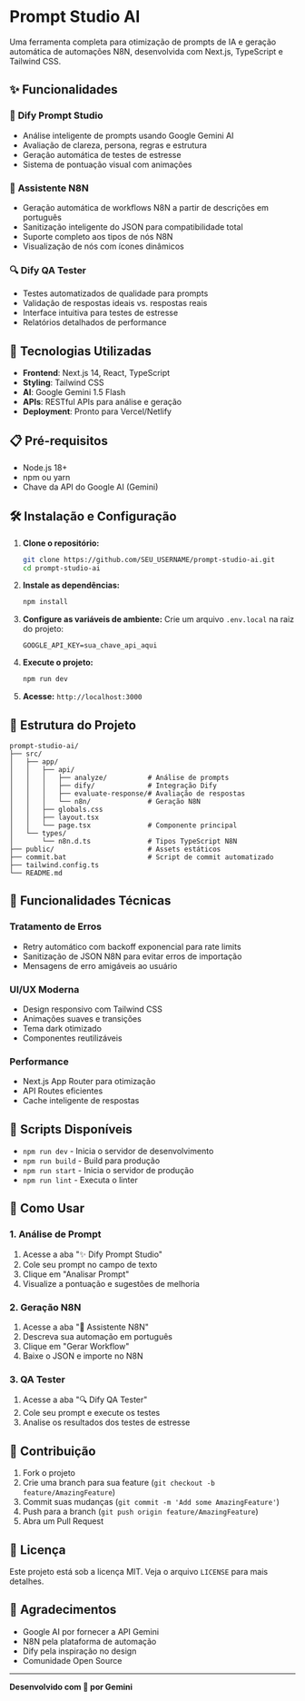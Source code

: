 # Prompt Studio AI

Uma ferramenta completa para otimização de prompts de IA e geração automática de automações N8N, desenvolvida com Next.js, TypeScript e Tailwind CSS.

## ✨ Funcionalidades

### 🎯 **Dify Prompt Studio**
- Análise inteligente de prompts usando Google Gemini AI
- Avaliação de clareza, persona, regras e estrutura
- Geração automática de testes de estresse
- Sistema de pontuação visual com animações

### 🤖 **Assistente N8N**
- Geração automática de workflows N8N a partir de descrições em português
- Sanitização inteligente do JSON para compatibilidade total
- Suporte completo aos tipos de nós N8N
- Visualização de nós com ícones dinâmicos

### 🔍 **Dify QA Tester**
- Testes automatizados de qualidade para prompts
- Validação de respostas ideais vs. respostas reais
- Interface intuitiva para testes de estresse
- Relatórios detalhados de performance

## 🚀 Tecnologias Utilizadas

- **Frontend**: Next.js 14, React, TypeScript
- **Styling**: Tailwind CSS
- **AI**: Google Gemini 1.5 Flash
- **APIs**: RESTful APIs para análise e geração
- **Deployment**: Pronto para Vercel/Netlify

## 📋 Pré-requisitos

- Node.js 18+
- npm ou yarn
- Chave da API do Google AI (Gemini)

## 🛠️ Instalação e Configuração

1. **Clone o repositório:**
   ```bash
   git clone https://github.com/SEU_USERNAME/prompt-studio-ai.git
   cd prompt-studio-ai
   ```

2. **Instale as dependências:**
   ```bash
   npm install
   ```

3. **Configure as variáveis de ambiente:**
   Crie um arquivo `.env.local` na raiz do projeto:
   ```env
   GOOGLE_API_KEY=sua_chave_api_aqui
   ```

4. **Execute o projeto:**
   ```bash
   npm run dev
   ```

5. **Acesse:** `http://localhost:3000`

## 📁 Estrutura do Projeto

```
prompt-studio-ai/
├── src/
│   ├── app/
│   │   ├── api/
│   │   │   ├── analyze/          # Análise de prompts
│   │   │   ├── dify/             # Integração Dify
│   │   │   ├── evaluate-response/# Avaliação de respostas
│   │   │   └── n8n/              # Geração N8N
│   │   ├── globals.css
│   │   ├── layout.tsx
│   │   └── page.tsx              # Componente principal
│   └── types/
│       └── n8n.d.ts              # Tipos TypeScript N8N
├── public/                       # Assets estáticos
├── commit.bat                    # Script de commit automatizado
├── tailwind.config.ts
└── README.md
```

## 🎨 Funcionalidades Técnicas

### Tratamento de Erros
- Retry automático com backoff exponencial para rate limits
- Sanitização de JSON N8N para evitar erros de importação
- Mensagens de erro amigáveis ao usuário

### UI/UX Moderna
- Design responsivo com Tailwind CSS
- Animações suaves e transições
- Tema dark otimizado
- Componentes reutilizáveis

### Performance
- Next.js App Router para otimização
- API Routes eficientes
- Cache inteligente de respostas

## 🔧 Scripts Disponíveis

- `npm run dev` - Inicia o servidor de desenvolvimento
- `npm run build` - Build para produção
- `npm run start` - Inicia o servidor de produção
- `npm run lint` - Executa o linter

## 📝 Como Usar

### 1. Análise de Prompt
1. Acesse a aba "✨ Dify Prompt Studio"
2. Cole seu prompt no campo de texto
3. Clique em "Analisar Prompt"
4. Visualize a pontuação e sugestões de melhoria

### 2. Geração N8N
1. Acesse a aba "🧩 Assistente N8N"
2. Descreva sua automação em português
3. Clique em "Gerar Workflow"
4. Baixe o JSON e importe no N8N

### 3. QA Tester
1. Acesse a aba "🔍 Dify QA Tester"
2. Cole seu prompt e execute os testes
3. Analise os resultados dos testes de estresse

## 🤝 Contribuição

1. Fork o projeto
2. Crie uma branch para sua feature (`git checkout -b feature/AmazingFeature`)
3. Commit suas mudanças (`git commit -m 'Add some AmazingFeature'`)
4. Push para a branch (`git push origin feature/AmazingFeature`)
5. Abra um Pull Request

## 📄 Licença

Este projeto está sob a licença MIT. Veja o arquivo `LICENSE` para mais detalhes.

## 🙏 Agradecimentos

- Google AI por fornecer a API Gemini
- N8N pela plataforma de automação
- Dify pela inspiração no design
- Comunidade Open Source

---

**Desenvolvido com 💙 por Gemini**
